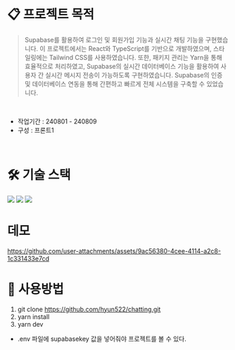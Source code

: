 
# 📋 프로젝트 목적 
> Supabase를 활용하여 로그인 및 회원가입 기능과 실시간 채팅 기능을 구현했습니다. 이 프로젝트에서는 React와 TypeScript를 기반으로 개발하였으며, 스타일링에는 Tailwind CSS를 사용하였습니다. 또한, 패키지 관리는 Yarn을 통해 효율적으로 처리하였고, Supabase의 실시간 데이터베이스 기능을 활용하여 사용자 간 실시간 메시지 전송이 가능하도록 구현하였습니다. Supabase의 인증 및 데이터베이스 연동을 통해 간편하고 빠르게 전체 시스템을 구축할 수 있었습니다.

<br /> 

- 작업기간 : 240801 - 240809
- 구성 : 프론트1


<br />

# 🛠️ 기술 스택

<img src="https://img.shields.io/badge/React-61DAFB?style=flat-square&logo=React&logoColor=white">
<img src="https://img.shields.io/badge/taliwind-green?style=flat-square&logo=taliwind&logoColor=white">
<img src="https://img.shields.io/badge/typescript-orange?style=flat-square&logo=StyledComponents&logoColor=white">


<br />

# 데모

https://github.com/user-attachments/assets/9ac56380-4cee-4114-a2c8-1c331433e7cd


# 📜 사용방법

1. git clone https://github.com/hyun522/chatting.git
2. yarn install
3. yarn dev
* .env 파일에 supabasekey 값을 넣어줘야 프로젝트를 볼 수 있다. 





<br />



